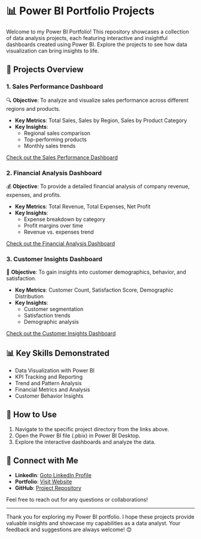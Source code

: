 # 📊 Power BI Portfolio Projects

Welcome to my Power BI Portfolio! This repository showcases a collection of data analysis projects, each featuring interactive and insightful dashboards created using Power BI. Explore the projects to see how data visualization can bring insights to life.

## 📁 Projects Overview

### 1. Sales Performance Dashboard
🔍 **Objective**: To analyze and visualize sales performance across different regions and products.
- **Key Metrics**: Total Sales, Sales by Region, Sales by Product Category
- **Key Insights**:
  - Regional sales comparison
  - Top-performing products
  - Monthly sales trends

[Check out the Sales Performance Dashboard](https://github.com/AniruddhaDas1/Data_Analyst_Projects/tree/main/Power%20BI%20Portfolio%20Projects/Sales%20Performance%20Dashboard)

### 2. Financial Analysis Dashboard
💰 **Objective**: To provide a detailed financial analysis of company revenue, expenses, and profits.
- **Key Metrics**: Total Revenue, Total Expenses, Net Profit
- **Key Insights**:
  - Expense breakdown by category
  - Profit margins over time
  - Revenue vs. expenses trend

[Check out the Financial Analysis Dashboard](https://github.com/AniruddhaDas1/Data_Analyst_Projects/tree/main/Power%20BI%20Portfolio%20Projects/Financial%20Analysis%20Dashboard)

### 3. Customer Insights Dashboard
👥 **Objective**: To gain insights into customer demographics, behavior, and satisfaction.
- **Key Metrics**: Customer Count, Satisfaction Score, Demographic Distribution
- **Key Insights**:
  - Customer segmentation
  - Satisfaction trends
  - Demographic analysis

[Check out the Customer Insights Dashboard](https://github.com/AniruddhaDas1/Data_Analyst_Projects/tree/main/Power%20BI%20Portfolio%20Projects/Customer%20Insights%20Dashboard)

## 📊 Key Skills Demonstrated
- Data Visualization with Power BI
- KPI Tracking and Reporting
- Trend and Pattern Analysis
- Financial Metrics and Analysis
- Customer Behavior Insights

## 🚀 How to Use
1. Navigate to the specific project directory from the links above.
2. Open the Power BI file (.pbix) in Power BI Desktop.
3. Explore the interactive dashboards and analyze the data.

## 🌟 Connect with Me
- **LinkedIn**: [Goto LinkedIn Profile](https://www.linkedin.com/in/aniruddha1/)
- **Portfolio**: [Visit Website](https://linktr.ee/aniruddha_das)
- **GitHub**: [Project Repository](https://github.com/AniruddhaDas1)

Feel free to reach out for any questions or collaborations!

---

Thank you for exploring my Power BI portfolio. I hope these projects provide valuable insights and showcase my capabilities as a data analyst. Your feedback and suggestions are always welcome! 😊
